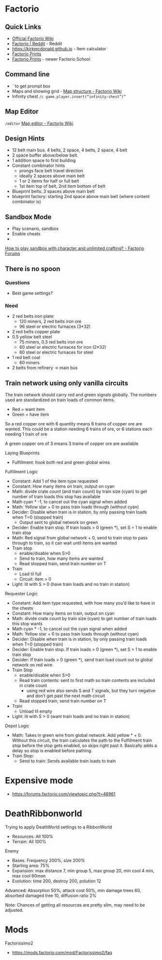 # Factorio
## Quick Links
* [Official Factorio Wiki](https://wiki.factorio.com/)
* [Factorio | Reddit](https://www.reddit.com/r/factorio/) - Reddit
* https://kirkmcdonald.github.io - Item calculator
* [Factorio Prints](https://factorioprints.com/)
* [Factorio Prints](https://www.factorio.school/) - newer Factorio School

## Command line
* ` to get prompt box
* Maps and showing grid - [Map structure - Factorio Wiki](https://wiki.factorio.com/Map_structure)
* Infinity chest
`/c game.player.insert(“infinity-chest”)”`

## Map Editor
`/editor`
[Map editor - Factorio Wiki](https://wiki.factorio.com/Map_editor)

## Design Hints
* 12 belt main bus. 4 belts, 2 space, 4 belts, 2 space, 4 belt
* 2 space buffer above/below belt.
* 1 addition space to first building
* Constant combinator hints
	* prongs face belt travel direction
	* ideally 2 spaces above main belt
	* 1 or 2 items for half or full belt
	* 1st item top of belt, 2nd item bottom of belt
* Blueprint belts: 3 spaces above main belt
* blueprint factory: starting 2nd space above main belt (where content combinator is)

## Sandbox Mode
* Play scenario, sandbox
* Enable cheats
* 
[How to play sandbox with character and unlimited crafting? - Factorio Forums](https://forums.factorio.com/viewtopic.php?t=30018)

## There is no spoon
### Questions
* Best game settings?

### Need
* 2 red belts iron plate:
	* 120 miners, 2 red belts iron ore
	* 96 steel or electric furnaces (3*32)
* 2 red belts copper plate
* 0.5 yellow belt steel
	* 75 miners, 0.3 red belts iron ore
	* 60 steel or electric furnaces for iron (2*32)
	* 60 steel or electric furnaces for steel
* 1 red belt coal
	* 60 miners
* 2 belts from refinery -> main bus

## Train network using only vanilla circuits
The train network should carry red and green signals globally. The numbers used are standardized on train loads of common items.

* Red = want item
* Green = have item

So a red copper ore with 6 quantity means 6 trains of copper ore are wanted. This could be a station needing 6 trains of ore, or 6 stations each needing 1 train of ore

A green copper ore of 3 means 3 trains of copper ore are available

Laying Blueprints
* Fulfillment: hook both red and green global wires

Fulfillment Logic
* Constant: Add 1 of the item type requested
* Constant: How many items on train, output on cyan
* Math: divide crate count (and train count) by train size (cyan) to get number of train loads this stop has available
* Math cyan * -1, to cancel out the cyan signal when added
* Math: Yellow star + 0 to pass train loads through (without cyan)
* Decider: Disable when train is in station, by only passing train loads when T=0 (stopped train)
	* Output sent to global network on green
* Decider: Enable train stop. If train loads > 0 (green *), set S = 1 to enable train stop
* Math: Red signal from global network + 0, send to train stop to pass through to train, so it can wait until items are wanted
* Train stop
	* enable/disable when S>0
	* Send to train, how many items are wanted
	* Read stopped train, send train number on T
* Train
	* Load til full
	* Circuit: item > 0
* Light: lit with S > 0  (have train loads and no train in station)

Requester Logic
* Constant: Add item type requested, with how many you’d like to have in the chests
* Constant: How many items on train, output on cyan
* Math: divide crate count  by train size (cyan) to get number of train loads this stop wants
* Math cyan * -1, to cancel out the cyan signal when added
* Math: Yellow star + 0 to pass train loads through (without cyan)
* Decider: Disable when train is in station, by only passing train loads when T=0 (stopped train)
* Decider: Enable train stop. If train loads > 0 (green *), set S = 1 to enable train stop
* Decider:  If train loads > 0 (green *), send train load count out to global network on red wire
* Train Stop
	* enable/disable when S>0
	* Read train contents: sent to first math so train contents are included in crate count 
		* using red wire also sends S and T signals, but they turn negative and don’t get past the next math circuit
	* Read stopped train, send train number on T
* Train
	* Unload til empty
* Light: lit with S > 0  (want train loads and no train in station)

Depot Logic
* Math: Takes in green wire from global network. Add yellow * + 0. Without this circuit, the train calculates the path to the Fulfillment train stop before the stop gets enabled, so skips right past it. Basically adds a delay so stop is enabled before pathing.
* Train Stop:
	* Send to train: Sends available train loads to train

# Expensive mode
* https://forums.factorio.com/viewtopic.php?t=48961

# DeathRibbonworld
Trying to apply DeathWorld settings to a RibbonWorld

* Resources: All 100%
* Terrain: All 100%

Enemy
* Bases. Frequency 200%, size 200%
* Starting area: 75%
* Expansion: max distance 7, min group 5, max group 20, min cool 4 min, max cool 60mon
* Evolution: time 200, destroy 200, polution 12

Advanced: Absorption 50%, attack cost 50%, min damage trees 60, absorbed damaged tree 10, diffusion ratio 2%

Note: Chances of getting all resources are pretty slim, may need to be adjusted.

# Mods
Factorissimo2
* https://mods.factorio.com/mod/Factorissimo2/faq
